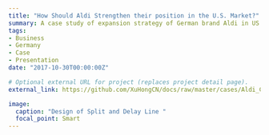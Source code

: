 ```yaml
---
title: "How Should Aldi Strengthen their position in the U.S. Market?"
summary: A case study of expansion strategy of German brand Aldi in US with its unique business model.
tags:
- Business
- Germany
- Case
- Presentation
date: "2017-10-30T00:00:00Z"

# Optional external URL for project (replaces project detail page).
external_link: https://github.com/XuHongCN/docs/raw/master/cases/Aldi_Case_Study.pdf

image:
  caption: "Design of Split and Delay Line "
  focal_point: Smart
---
```

